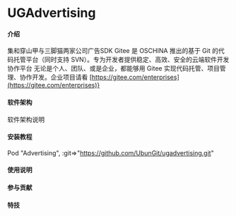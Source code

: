 # UGAdvertising

#### 介绍
集和穿山甲与三脚猫两家公司广告SDK
Gitee 是 OSCHINA 推出的基于 Git 的代码托管平台（同时支持 SVN）。专为开发者提供稳定、高效、安全的云端软件开发协作平台
无论是个人、团队、或是企业，都能够用 Gitee 实现代码托管、项目管理、协作开发。企业项目请看 [https://gitee.com/enterprises](https://gitee.com/enterprises)}

#### 软件架构
软件架构说明

#### 安装教程

Pod "Advertising",  :git=>"https://github.com/UbunGit/ugadvertising.git"

#### 使用说明



#### 参与贡献




#### 特技

